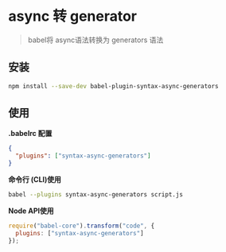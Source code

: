 # async 转 generator
> babel将 async语法转换为 generators 语法

## 安装

```bash
npm install --save-dev babel-plugin-syntax-async-generators
```
## 使用

**.babelrc 配置**
```json
{
  "plugins": ["syntax-async-generators"]
}
```

**命令行 (CLI)使用**
```bash
babel --plugins syntax-async-generators script.js
```

**Node API使用**
```javascript
require("babel-core").transform("code", {
  plugins: ["syntax-async-generators"]
});
```
